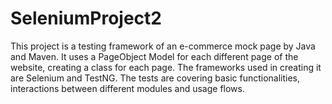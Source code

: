 # SeleniumProject2
This project is a testing framework of an e-commerce mock page by Java and Maven.
It uses a PageObject Model for each different page of the website, creating a class for each page.
The frameworks used in creating it are Selenium and TestNG.
The tests are covering basic functionalities, interactions between different modules and usage flows.
